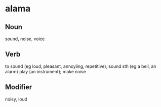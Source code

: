alama
===

Noun
---

sound, noise, voice

Verb
---

to sound <adj> (eg loud, pleasant, annoyiing, repetitive), sound sth (eg a bell, an alarm) play (an instrument); make noise

Modifier
---

noisy, loud